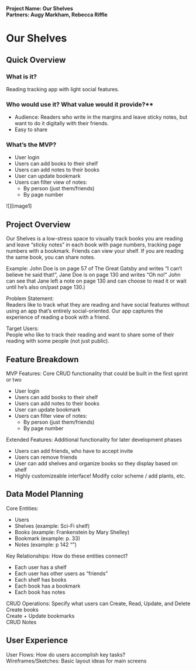 **Project Name: Our Shelves**  
**Partners: Augy Markham, Rebecca Riffle**

# Our Shelves 

## Quick Overview 
### What is it?  
Reading tracking app with light social features.   
### Who would use it? What value would it provide?**

* Audience: Readers who write in the margins and leave sticky notes, but want to do it digitally with their friends.  
* Easy to share

### What’s the MVP?

- User login  
- Users can add books to their shelf  
- Users can add notes to their books  
- User can update bookmark  
- Users can filter view of notes:  
  - By person (just them/friends)  
  - By page number

![][image1]  
## Project Overview 

Our Shelves is a low-stress space to visually track books you are reading and leave “sticky notes” in each book with page numbers, tracking page numbers with a bookmark. Friends can view your shelf. If you are reading the same book, you can share notes.

Example: John Doe is on page 57 of The Great Gatsby and writes “I can’t believe he said that\!”, Jane Doe is on page 130 and writes “Oh no\!” John can see that Jane left a note on page 130 and can choose to read it or wait until he’s also on/past page 130.)

Problem Statement:   
Readers like to track what they are reading and have social features without using an app that’s entirely social-oriented. Our app captures the experience of reading a book with a friend.

Target Users:   
People who like to track their reading and want to share some of their reading with some people (not just public).

## Feature Breakdown  
MVP Features: Core CRUD functionality that could be built in the first sprint or two

* User login  
* Users can add books to their shelf  
* Users can add notes to their books  
* User can update bookmark  
* Users can filter view of notes:  
  * By person (just them/friends)  
  * By page number

Extended Features: Additional functionality for later development phases

* Users can add friends, who have to accept invite  
* Users can remove friends  
* User can add shelves and organize books so they display based on shelf   
* Highly customizeable interface\! Modify color scheme / add plants, etc.

## Data Model Planning  
Core Entities: 

* Users  
* Shelves (example: Sci-Fi shelf)  
* Books (example: Frankenstein by Mary Shelley)  
* Bookmark (example: p. 33\)  
* Notes (example: p 142 “”)

Key Relationships: How do these entities connect?

- Each user has a shelf  
- Each user has other users as “friends”  
- Each shelf has books  
- Each book has a bookmark  
- Each book has notes

CRUD Operations: Specify what users can Create, Read, Update, and Delete  
Create books  
Create \+ Update bookmarks  
CRUD Notes

## User Experience   
User Flows: How do users accomplish key tasks?  
Wireframes/Sketches: Basic layout ideas for main screens
